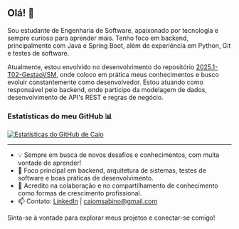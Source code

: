 ## Olá! 👋

Sou estudante de Engenharia de Software, apaixonado por tecnologia e sempre curioso para aprender mais. Tenho foco em backend, principalmente com Java e Spring Boot, além de experiência em Python, Git e testes de software.

Atualmente, estou envolvido no desenvolvimento do repositório [2025.1-T02-GestaoVSM](https://github.com/mdsreq-fga-unb/2025.1-T02-GestaoVSM), onde coloco em prática meus conhecimentos e busco evoluir constantemente como desenvolvedor. Estou atuando como responsável pelo backend, onde participo da modelagem de dados, desenvolvimento de API's REST e regras de negócio.

### Estatísticas do meu GitHub 📊

[![Estatísticas do GitHub de Caio](https://github-readme-stats.vercel.app/api?username=caiomsabino&show_icons=true&theme=default)](https://github.com/caiomsabino)

---

- 💡 Sempre em busca de novos desafios e conhecimentos, com muita vontade de aprender!
- 🎯 Foco principal em backend, arquitetura de sistemas, testes de software e boas práticas de desenvolvimento.
- 🤝 Acredito na colaboração e no compartilhamento de conhecimento como formas de crescimento profissional.
- 📫 Contato: [LinkedIn](https://www.linkedin.com/in/caio-msabino/) | caiomsabino@gmail.com

Sinta-se à vontade para explorar meus projetos e conectar-se comigo!
